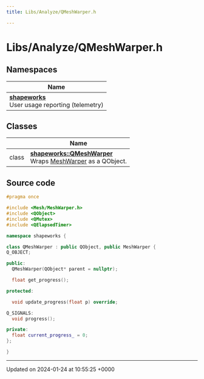```yaml
---
title: Libs/Analyze/QMeshWarper.h

---
```


# Libs/Analyze/QMeshWarper.h



## Namespaces

| Name           |
| -------------- |
| **[shapeworks](../Namespaces/namespaceshapeworks.md)** <br>User usage reporting (telemetry)  |

## Classes

|                | Name           |
| -------------- | -------------- |
| class | **[shapeworks::QMeshWarper](../Classes/classshapeworks_1_1QMeshWarper.md)** <br>Wraps [MeshWarper](../Classes/classshapeworks_1_1MeshWarper.md) as a QObject.  |




## Source code

```cpp
#pragma once

#include <Mesh/MeshWarper.h>
#include <QObject>
#include <QMutex>
#include <QElapsedTimer>

namespace shapeworks {

class QMeshWarper : public QObject, public MeshWarper {
Q_OBJECT;

public:
  QMeshWarper(QObject* parent = nullptr);

  float get_progress();

protected:

  void update_progress(float p) override;

Q_SIGNALS:
  void progress();

private:
  float current_progress_ = 0;
};

}
```


-------------------------------

Updated on 2024-01-24 at 10:55:25 +0000

